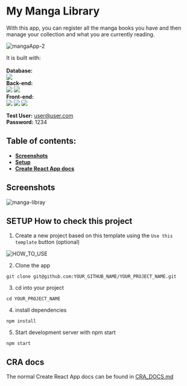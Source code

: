 # My Manga Library

With this app, you can register all the manga books you have and then manage your collection and what you are currently reading.

![mangaApp-2](https://github.com/thards89/manga-managment-app-front-end/assets/96024390/60c65491-02ab-4b97-9cd9-2dfd89b361b4)

It is built with:<br>
<br> 
<b> Database: </b> <br>
![](https://img.shields.io/badge/PostgreSQL-316192?style=for-the-badge&logo=postgresql&logoColor=white) 
<br>
<b> Back-end:</b>  <br>
![](https://img.shields.io/badge/Node.js-339933?style=for-the-badge&logo=nodedotjs&logoColor=white)
![](https://img.shields.io/badge/Express.js-000000?style=for-the-badge&logo=express&logoColor=white)
<br>
<b> Front-end:</b> <br>
![](https://img.shields.io/badge/React-20232A?style=for-the-badge&logo=react&logoColor=61DAFB) ![](https://img.shields.io/badge/Redux-593D88?style=for-the-badge&logo=redux&logoColor=white)
![](https://img.shields.io/badge/Material%20UI-007FFF?style=for-the-badge&logo=mui&logoColor=white)

<b>Test User:</b> user@user.com
<br>
<b> Password:</b>  1234

## Table of contents:

- **[Screenshots](#cra-docs)**
- **[Setup](#setup-how-to-use-this-template)**
- **[Create React App docs](#cra-docs)**

## Screenshots
![manga-libray](https://github.com/thards89/manga-managment-app-front-end/assets/96024390/a99075e6-cf2c-47e8-bf57-0e1475af08b4)


## SETUP How to check this project

1. Create a new project based on this template using the `Use this template` button (optional)

![HOW_TO_USE](https://user-images.githubusercontent.com/20372832/77003323-70966180-695d-11ea-8abe-b362d57135f3.gif)

2. Clone the app

```
git clone git@github.com:YOUR_GITHUB_NAME/YOUR_PROJECT_NAME.git
```

3. cd into your project

```
cd YOUR_PROJECT_NAME
```

4. install dependencies

```
npm install
```

5. Start development server with npm start

```
npm start
```

## CRA docs

The normal Create React App docs can be found in [CRA_DOCS.md](./CRA_DOCS.md)
